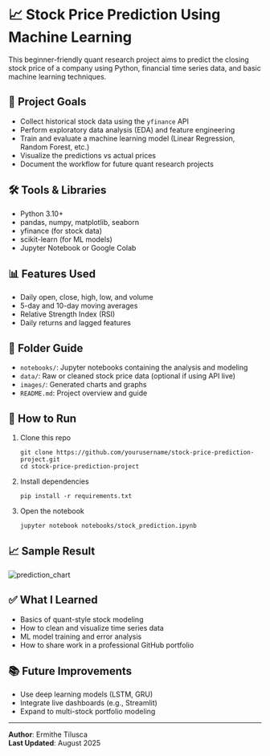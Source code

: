 # 📈 Stock Price Prediction Using Machine Learning

This beginner-friendly quant research project aims to predict the closing stock price of a company using Python, financial time series data, and basic machine learning techniques.

## 🚀 Project Goals
- Collect historical stock data using the `yfinance` API
- Perform exploratory data analysis (EDA) and feature engineering
- Train and evaluate a machine learning model (Linear Regression, Random Forest, etc.)
- Visualize the predictions vs actual prices
- Document the workflow for future quant research projects

## 🛠️ Tools & Libraries
- Python 3.10+
- pandas, numpy, matplotlib, seaborn
- yfinance (for stock data)
- scikit-learn (for ML models)
- Jupyter Notebook or Google Colab

## 📊 Features Used
- Daily open, close, high, low, and volume
- 5-day and 10-day moving averages
- Relative Strength Index (RSI)
- Daily returns and lagged features

## 📁 Folder Guide
- `notebooks/`: Jupyter notebooks containing the analysis and modeling
- `data/`: Raw or cleaned stock price data (optional if using API live)
- `images/`: Generated charts and graphs
- `README.md`: Project overview and guide

## 🧪 How to Run
1. Clone this repo  
   ```
   git clone https://github.com/yourusername/stock-price-prediction-project.git
   cd stock-price-prediction-project
   ```

2. Install dependencies  
   ```
   pip install -r requirements.txt
   ```

3. Open the notebook  
   ```
   jupyter notebook notebooks/stock_prediction.ipynb
   ```

## 📈 Sample Result

![prediction_chart](images/prediction_chart.png)

## ✅ What I Learned
- Basics of quant-style stock modeling
- How to clean and visualize time series data
- ML model training and error analysis
- How to share work in a professional GitHub portfolio

## 📚 Future Improvements
- Use deep learning models (LSTM, GRU)
- Integrate live dashboards (e.g., Streamlit)
- Expand to multi-stock portfolio modeling

---

**Author**: Ermithe Tilusca  
**Last Updated**: August 2025
